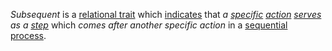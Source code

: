 *Subsequent* is a [relational trait](https://github.com/gcassel/Modular-Organization-Terminology/blob/master/compound-terms/relational-trait.md) which [indicates](https://github.com/gcassel/Modular-Organization-Terminology/blob/master/terms/indicate.md) that *a [specific](https://github.com/gcassel/Modular-Organization-Terminology/blob/master/terms/specific.md) [action](https://github.com/gcassel/Modular-Organization-Terminology/blob/master/terms/action.md) [serves](https://github.com/gcassel/Modular-Organization-Terminology/blob/master/terms/serve.md) as a [step](https://github.com/gcassel/Modular-Organization-Terminology/blob/master/terms/step.md)* which *comes after another specific action* in a [sequential process](https://github.com/gcassel/Modular-Organization-Terminology/blob/master/compound-terms/sequential-process.md).
